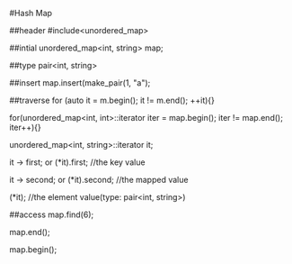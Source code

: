 #Hash Map

##header
\#include\<unordered_map\>

##intial
unordered_map\<int, string\> map;

##type
pair\<int, string\>

##insert
map.insert(make_pair(1, "a");

##traverse
for (auto it = m.begin(); it != m.end(); ++it){}

for(unordered_map\<int, int\>::iterator iter = map.begin(); iter != map.end(); iter++){}

unordered_map<int, string>::iterator it;

it -> first; or (*it).first; //the key value

it -> second; or (*it).second; //the mapped value

(*it); //the element value(type: pair\<int, string\>)

##access
map.find(6);

map.end();

map.begin();